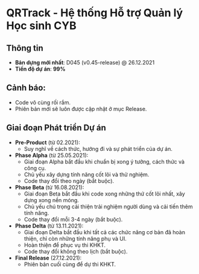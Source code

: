 # QRTrack - Hệ thống Hỗ trợ Quản lý Học sinh CYB

## Thông tin
- **Bản dựng mới nhất**: D045 (v0.45-release) @ 26.12.2021
- **Tiến độ dự án**: **99%**

## Cảnh báo:
- Code vô cùng rối rắm.
- Phiên bản mới sẽ luôn được cập nhật ở mục Release.

## Giai đoạn Phát triển Dự án
* **Pre-Product** (từ 02.2021): 
  - Suy nghĩ về cách thức, hướng đi và sự phát triển của dự án.
* **Phase Alpha** (từ 25.05.2021): 
  - Giai đoạn Alpha bắt đầu khi chuẩn bị xong ý tưởng, cách thức và công cụ. 
  - Chủ yếu xây dựng tính năng cốt lõi và thử nghiệm. 
  - Code thay đổi theo ngày (bắt buộc).
* **Phase Beta** (từ 16.08.2021):
  - Giai đoạn Beta bắt đầu khi code xong những thứ cốt lõi nhất, xây dựng xong nền móng.
  - Chủ yếu chú trọng cải thiện trải nghiệm người dùng và cải tiến thêm tính năng.
  - Code thay đổi mỗi 3-4 ngày (bắt buộc).
* **Phase Delta** (từ 13.11.2021): 
  - Giai đoạn Delta bắt đầu khi tất cả các chức năng cơ bản đã hoàn thiện, chỉ còn những tính năng phụ và UI.
  - Hoàn thiện để phục vụ thi KHKT.
  - Code thay đổi không theo lịch (bắt buộc).
* **Final Release** (27.12.2021):
  - Phiên bản cuối cùng để dự thi KHKT.
